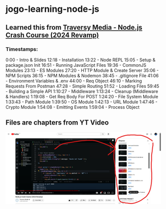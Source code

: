 # jogo-learning-node-js

## Learned this from  [Traversy Media - Node.js Crash Course (2024 Revamp)](https://youtu.be/32M1al-Y6Ag?si=R9SnSn-UkY6VlISX)

### Timestamps:
0:00 - Intro & Slides
12:18 - Installation
13:22 - Node REPL
15:05 - Setup & package.json Init
16:51 - Running JavaScript Files
19:36 - CommonJS Modules
23:13 - ES Modules
27:20 - HTTP Module & Create Server
35:06 - NPM Scripts
36:15 - NPM Modules & Nodemon
38:45 - .gitignore File
41:06 - Environment Variables & .env
44:00 - Req Object
46:10 - Marking Requests From Postman
47:28 - Simple Routing
51:52 - Loading Files
59:45 - Building a Simple API
1:10:27 - Middleware
1:13:24 - Cleanup (Middleware & Handlers)
1:19:08 - Get Req Body For POST
1:24:20 - File System Module
1:33:43 - Path Module
1:39:50 - OS Module
1:42:13 - URL Module
1:47:46 - Crypto Module
1:54:08 - Emitting Events
1:59:04 - Process Object


## Files are chapters from YT Video

![YT video chapters image](./README-images/chapters.png)

